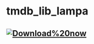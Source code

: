 # tmdb_lib_lampa

## [![Download%20now](https://img.shields.io/badge/[Download%20now-yellow?style=flat)](https://play.google.com/store/apps/details?id=lampa.test.tmdblib)
